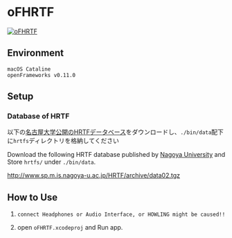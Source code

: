 # oFHRTF

[![oFHRTF](http://img.youtube.com/vi/dod9TOJ_nJo/0.jpg)](https://www.youtube.com/watch?v=dod9TOJ_nJo "oFHRTF")


## Environment

```
macOS Cataline
openFrameworks v0.11.0
```

## Setup

### Database of HRTF

以下の[名古屋大学公開のHRTFデータベース](http://www.sp.m.is.nagoya-u.ac.jp/HRTF/database.html)をダウンロードし、`./bin/data`配下に`hrtfs`ディレクトリを格納してください

Download the following HRTF database published by [Nagoya University](http://www.sp.m.is.nagoya-u.ac.jp/HRTF/database.html) and Store `hrtfs/` under `./bin/data`.


http://www.sp.m.is.nagoya-u.ac.jp/HRTF/archive/data02.tgz

## How to Use

1. `connect Headphones or Audio Interface, or HOWLING might be caused!!`

2. open `oFHRTF.xcodeproj` and Run app.
